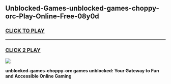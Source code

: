 
## Unblocked-Games-unblocked-games-choppy-orc-Play-Online-Free-08y0d
<h3>
<a href="https://premium76.site?title=unblocked-games-choppy-orc&ref=26A">CLICK TO PLAY</a></h3>
<hr>

<h3>
<a href="https://premium76.site?title=unblocked-games-choppy-orc&ref=26A">CLICK 2 PLAY</a>
  
</h3>

<a href="https://premium76.site?title=unblocked-games-choppy-orc&ref=26A"><img src="https://clearcache.store/games.png"></a>


**unblocked-games-choppy-orc games unblocked: Your Gateway to Fun and Accessible Online Gaming**
